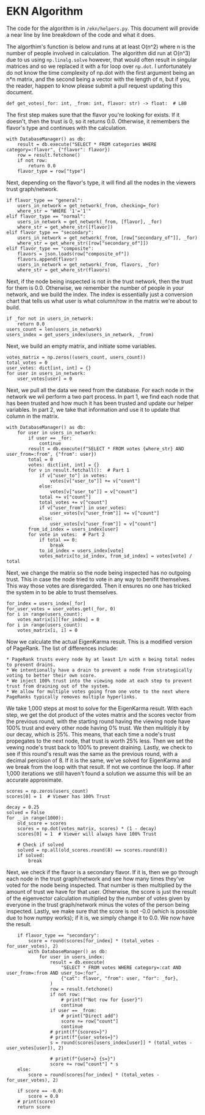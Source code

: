EKN Algorithm
=============

The code for the algorithm is in `/ekn/helpers.py`. This document will provide a near line by line breakdown of the code and what it does.

The algorthim's function is below and runs at at least O(n^2) where n is the number of people involved in calculation. The algorithm did run at O(n^3) due to us using `np.linalg.solve` however, that would often result in singular matrices and so we replaced it with a for loop over `np.dot`. I unfortunately do not know the time complexity of np.dot with the first argument being an n*n matrix, and the second being a vector with the length of n, but if you, the reader, happen to know please submit a pull request updating this document.

```py3
def get_votes(_for: int, _from: int, flavor: str) -> float:  # L80
```

The first step makes sure that the flavor you're looking for exists. If it doesn't, then the trust is 0, so it returns 0.0. Otherwise, it remembers the flavor's type and continues with the calculation.

```py3
with DatabaseManager() as db:
    result = db.execute("SELECT * FROM categories WHERE category=:flavor", {"flavor": flavor})
    row = result.fetchone()
    if not row:
        return 0.0
    flavor_type = row["type"]
```

Next, depending on the flavor's type, it will find all the nodes in the viewers trust graph/network.

```py3
if flavor_type == "general":
    users_in_network = get_network(_from, checking=_for)
    where_str = "WHERE '1'='1'"
elif flavor_type == "normal":
    users_in_network = get_network(_from, [flavor], _for)
    where_str = get_where_str([flavor])
elif flavor_type == "secondary":
    users_in_network = get_network(_from, [row["secondary_of"]], _for)
    where_str = get_where_str([row["secondary_of"]])
elif flavor_type == "composite":
    flavors = json.loads(row["composite_of"])
    flavors.append(flavor)
    users_in_network = get_network(_from, flavors, _for)
    where_str = get_where_str(flavors)
```

Next, if the node being inspected is not in the trust network, then the trust for them is 0.0. Otherwise, we remember the number of people in your network, and we build the index. The index is essentially just a conversion chart that tells us what user is what column/row in the matrix we're about to build.

```py3
if _for not in users_in_network:
    return 0.0
users_count = len(users_in_network)
users_index = get_users_index(users_in_network, _from)
```

Next, we build an empty matrix, and initiate some variables.

```py3
votes_matrix = np.zeros((users_count, users_count))
total_votes = 0
user_votes: dict[int, int] = {}
for user in users_in_network:
    user_votes[user] = 0
```

Next, we pull all the data we need from the database. For each node in the network we wil perform a two part process. In part 1, we find each node that has been trusted and how much it has been trusted and update our helper variables. In part 2, we take that information and use it to update that column in the matrix.

```py3
with DatabaseManager() as db:
    for user in users_in_network:
        if user == _for:
            continue
        result = db.execute(f"SELECT * FROM votes {where_str} AND user_from=:from", {"from": user})
        total = 0
        votes: dict[int, int] = {}
        for v in result.fetchall():  # Part 1
            if v["user_to"] in votes:
                votes[v["user_to"]] += v["count"]
            else:
                votes[v["user_to"]] = v["count"]
            total += v["count"]
            total_votes += v["count"]
            if v["user_from"] in user_votes:
                user_votes[v["user_from"]] += v["count"]
            else:
                user_votes[v["user_from"]] = v["count"]
        from_id_index = users_index[user]
        for vote in votes:  # Part 2
            if total == 0:
                break
            to_id_index = users_index[vote]
            votes_matrix[to_id_index, from_id_index] = votes[vote] / total
```

Next, we change the matrix so the node being inspected has no outgoing trust. This in case the node tried to vote in any way to benifit themselves. This way those votes are disregarded. Then it ensures no one has tricked the system in to be able to trust themselves.

```py3
for_index = users_index[_for]
for_user_votes = user_votes.get(_for, 0)
for i in range(users_count):
    votes_matrix[i][for_index] = 0
for i in range(users_count):
    votes_matrix[i, i] = 0
```

Now we calculate the actual EigenKarma result. This is a modified version of PageRank. The list of differences include:

    * PageRank trusts every node by at least 1/n with n being total nodes to prevent drains.
    * We intentionally have a drain to prevent a node from strategically voting to better their own score.
    * We inject 100% trust into the viewing node at each step to prevent trust from draining out of the system.
    * We allow for multiple votes going from one vote to the next where PageRanks typically removes multiple hyperlinks.

We take 1,000 steps at most to solve for the EigenKarma result.  With each step, we get the dot product of the votes matrix and the scores vector from the previous round, with the starting round having the viewing node have 100% trust and every other node having 0% trust. We then mulitiply it by our decay, which is 25%.  This means, that each time a node's trust propegates to the next node, that trust is worth 25% less.  Then we set the vewing node's trust back to 100% to prevent draining.  Lastly, we check to see if this round's result was the same as the previous round, with a decimal percision of 8.  If it is the same, we've solved for EigenKarma and we break from the loop with that result.  If not we continue the loop.  If after 1,000 iterations we still haven't found a solution we assume this will be an accurate approximate.

```py3
scores = np.zeros(users_count)
scores[0] = 1  # Viewer has 100% Trust

decay = 0.25
solved = False
for _ in range(1000):
    old_score = scores
    scores = np.dot(votes_matrix, scores) * (1 - decay)
    scores[0] = 1  # Viewer will always have 100% Trust

    # Check if solved
    solved = np.all(old_scores.round(8) == scores.round(8))
    if solved:
        break
```

Next, we check if the flavor is a secondary flavor. If it is, then we go through each node in the trust graph/network and see how many times they've voted for the node being inspected. That number is then multiplied by the amount of trust we have for that user. Otherwise, the score is just the result of the eigenvector calculation multiplied by the number of votes given by everyone in the trust graph/network minus the votes of the person being inspected. Lastly, we make sure that the score is not -0.0 (which is possible due to how numpy works); if it is, we simply change it to 0.0. We now have the result.

```py3
    if flavor_type == "secondary":
        score = round(scores[for_index] * (total_votes - for_user_votes), 2)
        with DatabaseManager() as db:
            for user in users_index:
                result = db.execute(
                    "SELECT * FROM votes WHERE category=:cat AND user_from=:from AND user_to=:for",
                    {"cat": flavor, "from": user, "for": _for},
                )
                row = result.fetchone()
                if not row:
                    # print(f"Not row for {user}")
                    continue
                if user == _from:
                    # print("Direct add")
                    score += row["count"]
                    continue
                # print(f"{scores=}")
                # print(f"{user_votes=}")
                s = round(scores[users_index[user]] * (total_votes - user_votes[user]), 2)

                # print(f"{user=} {s=}")
                score += row["count"] * s
    else:
        score = round(scores[for_index] * (total_votes - for_user_votes), 2)

    if score == -0.0:
        score = 0.0
    # print(score)
    return score
```
